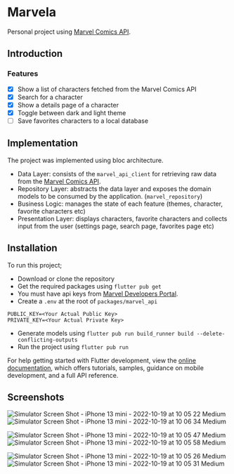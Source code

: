 # Marvela

Personal project using [Marvel Comics API](https://developer.marvel.com/).

## Introduction

### Features

- [x] Show a list of characters fetched from the Marvel Comics API
- [x] Search for a character
- [x] Show a details page of a character
- [x] Toggle between dark and light theme
- [ ] Save favorites characters to a local database

## Implementation

The project was implemented using bloc architecture.

- Data Layer: consists of the `marvel_api_client` for retrieving raw data from the [Marvel Comics API](https://developer.marvel.com/).
- Repository Layer: abstracts the data layer and exposes the domain models to be consumed by the application. (`marvel_repository`)
- Business Logic: manages the state of each feature (themes, character, favorite characters etc)
- Presentation Layer: displays characters, favorite characters and collects input from the user (settings page, search page, favorites page etc)

## Installation

To run this project;

- Download or clone the repository
- Get the required packages using `flutter pub get`
- You must have api keys from [Marvel Developers Portal](https://developer.marvel.com/).
- Create a `.env` at the root of `packages/marvel_api`

```
PUBLIC_KEY=<Your Actual Public Key>
PRIVATE_KEY=<Your Actual Private Key>
```

- Generate models using `flutter pub run build_runner build --delete-conflicting-outputs`
- Run the project using `flutter pub run`

For help getting started with Flutter development, view the
[online documentation](https://docs.flutter.dev/), which offers tutorials,
samples, guidance on mobile development, and a full API reference.

## Screenshots

![Simulator Screen Shot - iPhone 13 mini - 2022-10-19 at 10 05 22 Medium](https://user-images.githubusercontent.com/72420125/196648773-04af8711-4c61-4a0b-bd3d-4e899eda6ad5.jpeg)
![Simulator Screen Shot - iPhone 13 mini - 2022-10-19 at 10 06 34 Medium](https://user-images.githubusercontent.com/72420125/196650048-1811dee6-c4bf-4fdb-a6da-fb2f4ba6f2fd.jpeg)

![Simulator Screen Shot - iPhone 13 mini - 2022-10-19 at 10 05 47 Medium](https://user-images.githubusercontent.com/72420125/196650103-e7088d26-f106-4157-b6b7-3ada82141068.jpeg)
![Simulator Screen Shot - iPhone 13 mini - 2022-10-19 at 10 05 58 Medium](https://user-images.githubusercontent.com/72420125/196650446-02b7ff3b-47c2-4fc6-950a-8e5634e7d09b.jpeg)

![Simulator Screen Shot - iPhone 13 mini - 2022-10-19 at 10 05 26 Medium](https://user-images.githubusercontent.com/72420125/196650499-de5b5695-698c-4a3e-b5a6-31bfea11c895.jpeg)
![Simulator Screen Shot - iPhone 13 mini - 2022-10-19 at 10 05 31 Medium](https://user-images.githubusercontent.com/72420125/196650512-43af8bff-5b9d-4739-954d-38bed952f710.jpeg)
